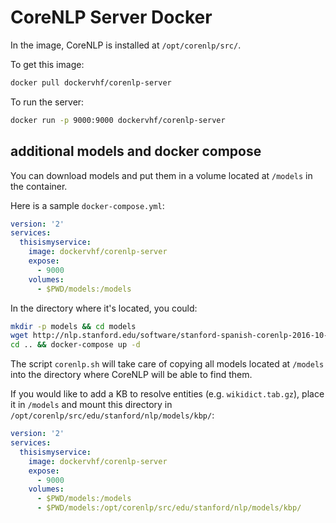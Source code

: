# CoreNLP Server Docker

In the image, CoreNLP is installed at `/opt/corenlp/src/`.

To get this image:

```sh
docker pull dockervhf/corenlp-server
```

To run the server:

```sh
docker run -p 9000:9000 dockervhf/corenlp-server
```

## additional models and docker compose

You can download models and put them in a volume located at `/models` in the container.

Here is a sample `docker-compose.yml`:

```yml
version: '2'
services:
  thisismyservice:
    image: dockervhf/corenlp-server
    expose:
      - 9000
    volumes:
      - $PWD/models:/models
```

In the directory where it's located, you could:

```sh
mkdir -p models && cd models
wget http://nlp.stanford.edu/software/stanford-spanish-corenlp-2016-10-31-models.jar
cd .. && docker-compose up -d
```

The script `corenlp.sh` will take care of copying all models located at `/models` into the directory where CoreNLP will be able to find them.

If you would like to add a KB to resolve entities (e.g. `wikidict.tab.gz`), place it in `/models` and mount this directory in `/opt/corenlp/src/edu/stanford/nlp/models/kbp/`:

```yml
version: '2'
services:
  thisismyservice:
    image: dockervhf/corenlp-server
    expose:
      - 9000
    volumes:
      - $PWD/models:/models
      - $PWD/models:/opt/corenlp/src/edu/stanford/nlp/models/kbp/
```
